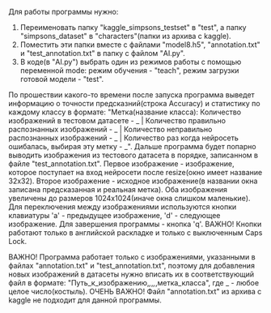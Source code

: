Для работы программы нужно:
1. Переименовать папку "kaggle_simpsons_testset" в "test", а папку "simpsons_dataset" в "characters"(папки из архива с kaggle).
2. Поместить эти папки вместе с файлами "model8.h5", "annotation.txt" и "test_annotation.txt" в папку с файлом "AI.py".
3. В коде(в "AI.py") выбрать один из режимов работы с помощью переменной mode: режим обучения - "teach", режим загрузки готовой модели - "test".

По прошествии какого-то времени после запуска программа выведет информацию о точности предсказний(строка Accuracy) и статистику по каждому классу в формате:
  "Метка(название класса): Количество изображений в тестовом датасете - _ | Количество правильно распознанных изображений - _ | Количество неправильно  распознанных изображений - _ | Количество раз когда нейросеть ошибалась, выбирая эту метку - _".
Дальше программа будет попарно выводить изображения из тестового датасета в порядке, записанном в файле "test_annotation.txt". Первое изображение - изображение, которое поступает на вход нейросети после resize(окно имеет название 32х32). Второе изображение - исходное изображение(в названии окна записана предсказанная и реальная метка). Оба изображения увеличены до размеров 1024x1024(иначе окна слишком маленькие).
Для переключения между изображениями используются кнопки клавиатуры 'a' - предыдущее изображение, 'd' - следующее изображение. Для завершения программы - кнопка 'q'. ВАЖНО! Кнопки работают только в английской раскладке и только с выключенным Caps Lock.

ВАЖНО! Программа работает только с изображениями, указанными в файлах "annotation.txt" и "test_annotation.txt", поэтому для добавления новых изображений в датасеты нужно вписать их в соответствующий файл в формате:
  "Путь_к_изображению,_,_,_,_,метка_класса", где _ - любое целое число(костыль).
ОЧЕНЬ ВАЖНО! Файл "annotation.txt" из архива с kaggle не подходит для данной программы.
